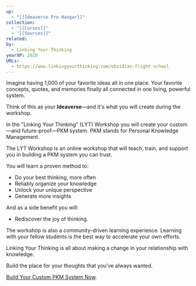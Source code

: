 ```yaml
---
up:
  - "[[Ideaverse Pro Hangar]]"
collection:
  - "[[Cursos]]"
  - "[[Sources]]"
related: 
by:
  - Linking Your Thinking
yearXP: 2020
URLs:
  - https://www.linkingyourthinking.com/obsidian-flight-school
---
```


Imagine having 1,000 of your favorite ideas all in one place. Your favorite concepts, quotes, and memories finally all connected in one living, powerful system.

Think of this as your **Ideaverse**—and it's what you will create during the workshop.

In the "Linking Your Thinking" (LYT) Workshop you will create your custom—and future-proof—PKM system. PKM stands for Personal Knowledge Management. 

The LYT Workshop is an online workshop that will teach, train, and support you in building a PKM system you can trust.

You will learn a proven method to:

- Do your best thinking, more often
- Reliably organize your knowledge
- Unlock your unique perspective
- Generate more insights

And as a side benefit you will:

- Rediscover the joy of thinking.

The workshop is also a community-driven learning experience. Learning with your fellow students is the best way to accelerate your own efforts. 

Linking Your Thinking is all about making a change in your relationship with knowledge.

Build the place for your thoughts that you've always wanted. 

[Build Your Custom PKM System Now](https://www.linkingyourthinking.com/).